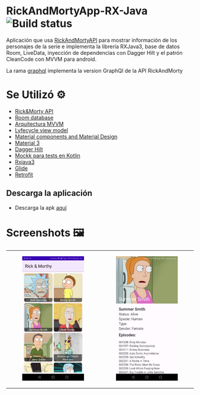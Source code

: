 # RickAndMortyApp-RX-Java ![Build status](https://github.com/wallabag/android-app/workflows/CI/badge.svg?branch=master)
Aplicación que usa  [RickAndMortyAPI](https://rickandmortyapi.com/documentation/) para mostrar información de los personajes de la serie e  implementa la librería RXJava3, base de datos Room, LiveData, inyección de dependencias con Dagger Hilt y el patrón CleanCode con MVVM para android.

La rama [graphql](https://github.com/hall9zeha/RickAndMortyApp-RX-Java/tree/graphql) implementa la version GraphQl de la API RickAndMorty


# Se Utilizó :gear:

* [Rick&Morty API](https://rickandmortyapi.com/documentation/)
* [Room database](https://developer.android.com/jetpack/androidx/releases/room?gclid=EAIaIQobChMIh-Hoi7C_-gIVRxXUAR2kZAAsEAAYASAAEgJnivD_BwE&gclsrc=aw.ds)
* [Arquitectura MVVM](https://developer.android.com/jetpack/guide)
* [Lyfecycle view model](https://developer.android.com/jetpack/androidx/releases/lifecycle)
* [Material components and Material Design](https://material.io/components)
* [Material 3](https://m3.material.io/)
* [Dagger Hilt](https://developer.android.com/training/dependency-injection/hilt-android)
* [Mockk para tests en Kotlin](https://mockk.io/)
* [Rxjava3](https://github.com/ReactiveX/RxAndroid)
* [Glide](https://developer.android.com/training/dependency-injection/hilt-android) 
* [Retrofit](https://square.github.io/retrofit/)

## Descarga la aplicación 
* Descarga la apk [aquí](https://github.com/hall9zeha/RickAndMortyApp-RX-Java/raw/main/demo/app-debug.apk)

# Screenshots :framed_picture:
|  |  |
|--|--|
|<p align="center" width="70%"><img src="https://github.com/hall9zeha/RickAndMortyApp-RX-Java/blob/main/screenshots/screen1.jpg"  alt="drawing" width="70%" height="70%"/></p>|<p align="center" width="70%"><img src="https://github.com/hall9zeha/RickAndMortyApp-RX-Java/blob/main/screenshots/screen2.jpg" alt="drawing" width="70%" height="70%"/></p>|

